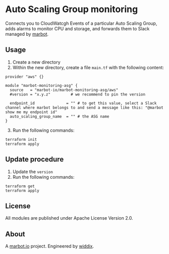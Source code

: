 # Auto Scaling Group monitoring

Connects you to CloudWatcgh Events of a particular Auto Scaling Group, adds alarms to monitor CPU and storage, and forwards them to Slack managed by [marbot](https://marbot.io/).

## Usage

1. Create a new directory
2. Within the new directory, create a file `main.tf` with the following content:
```
provider "aws" {}

module "marbot-monitoring-asg" {
  source   = "marbot-io/marbot-monitoring-asg/aws"
  #version = "x.y.z"         # we recommend to pin the version

  endpoint_id              = "" # to get this value, select a Slack channel where marbot belongs to and send a message like this: "@marbot show me my endpoint id"
  auto_scaling_group_name  = "" # the ASG name
}
```
3. Run the following commands:
```
terraform init
terraform apply
```

## Update procedure

1. Update the `version`
2. Run the following commands:
```
terraform get
terraform apply
```

## License
All modules are published under Apache License Version 2.0.

## About
A [marbot.io](https://marbot.io/) project. Engineered by [widdix](https://widdix.net).
